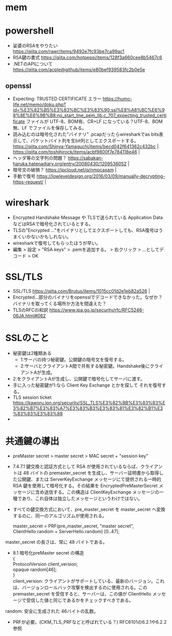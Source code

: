# mem

# powershell
- 娑婆のRSAをやりたい https://qiita.com/rawr/items/9492e7fc93be7ca99ac1
- RSA鍵の書式 https://qiita.com/hotpepsi/items/128f3a660cee8b5467c6
- .NETのAPIについて https://qiita.com/acple@github/items/e80bef939583fc2b0e5e
## openssl 
- Expecting: TRUSTED CERTIFICATE エラー
  https://humo-life.net/memo/doku.php?id=%E3%82%B5%E3%83%BC%E3%83%90:ssl%E8%A8%BC%E6%98%8E%E6%9B%B8:no_start_line_pem_lib.c_707_expecting_trusted_certificate
  ファイルが UTF-8、BOM有、CR+LF になっている？UTF-8、BOM無、LF でファイルを保存してみる。
- 読み込むのは暗号化された"バイナリ" .pcapだったらwiresharkでas bits表示して、パケットバイト列を生bit列としてエクスポートする。
  https://qiita.com/Shinya-Yamaguchi/items/becd042f641362c432bc | 
  https://qiita.com/toshihirock/items/acbf9800f7e784118e46 | 
- ヘッダ等の文字列の問題？ https://sabakan-haruka.hatenadiary.org/entry/20080430/1209536052 |
- 暗号文の破損？ https://jpcloud.net/q/nmpcaxam | 
- 手動で復号 https://lowleveldesign.org/2016/03/09/manually-decrypting-https-request/ | 

# wireshark
- Encrypted Handshake Message や TLSで送られている Application Data などはRSAで暗号化されているとする。
- TLSの"Encrypted ..."をバイナリとしてエクスポートしても、RSA復号はうまくいかないかもしれない。
- wiresharkで復号してもらったほうが早い。
- 編集 > 設定 > "RSA keys" > .pemを追加する。 > 右クリック > ...としてデコード > OK

# SSL/TLS
- SSL/TLS https://qiita.com/Brutus/items/1015cc01d2e1eb82a526 |
- Encrypted...部分のバイナリをopensslでデコードできなかった。なぜか？バイナリを取ってくる場所か方法を間違えた？
- TLSのRFCの和訳 https://www.ipa.go.jp/security/rfc/RFC5246-06JA.html#062

# SSLのこと
- 秘密鍵は2種類ある
  - 1:サーバの持つ秘密鍵。公開鍵の暗号文を復号する。
  - 2:サーバとクライアントA間で共有する秘密鍵。Handshake後にクライアントAが生成。
- 2:をクライアントAが生成し、公開鍵で暗号化してサーバに渡す。
- 手に入った秘密鍵が1:なら Client Key Exchange とかを探して それを復号する。
- TLS session ticket https://kaworu.jpn.org/security/SSL_TLS%E3%82%BB%E3%83%83%E3%82%B7%E3%83%A7%E3%83%B3%E3%83%81%E3%82%B1%E3%83%83%E3%83%88
- 

# 共通鍵の導出
- preMaster secret > master secret > MAC secret + "session key"
- 7.4.7.1 鍵交換と認証方式として RSA が使用されているならば、クライアントは 48 バイトの premaster_secret を生成し、サーバー証明書から取得した公開鍵、または ServerKeyExchange メッセージにて提供される一時的 RSA 鍵を使用して暗号化する。その結果を EncryptedPreMasterSecret メッセージに含め送信する。この構造は ClientKeyExchange メッセージの一種であり、これ自体は独立したメッセージというわけではない。
- すべての鍵交換方式において、pre_master_secret を master_secret へ変換するのに、同一のアルゴリズムが使用される。

  master_secret = PRF(pre_master_secret, "master secret",
  ClientHello.random + ServerHello.random)
  [0..47];

master_secret の長さは、常に 48 バイトである。
- 8.1 暗号化preMaster secret の構造  
{  
  ProtocolVersion client_version;  
  opaque random[46];  
}  
client_version:
クライアントがサポートしている、最新のバージョン。これは、バージョンロールバック攻撃を検出するのに使用される。この premaster_secret を受信すると、サーバーは、この値が ClientHello メッセージで受信した値と同じであるかをチェックすべきである。
  
random:
安全に生成された 46バイトの乱数。  

- PRFが必要。(CKM_TLS_PRFなどと呼ばれている？) RFC6101の6.2.1や6.2.2参照

